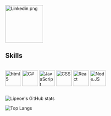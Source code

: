 <a href="https://www.linkedin.com/in/felipeosantosojo/" target="_blank">
    <img alt="Linkedin.png" height="120" src="https://cdn.jsdelivr.net/gh/devicons/devicon@latest/icons/linkedin/linkedin-original-wordmark.svg">
</a>

## Skills

<div display="flex" justify-content="space-between" style="display: inline_block"><br/>
    <img align="center" alt="html5" height="50px" src="https://cdn.jsdelivr.net/gh/devicons/devicon@latest/icons/html5/html5-original.svg">
    <img align="center" alt="C#" height="50px" src="https://cdn.jsdelivr.net/gh/devicons/devicon@latest/icons/csharp/csharp-original.svg">
    <img align="center" alt="JavaScript" height="50px" src="https://cdn.jsdelivr.net/gh/devicons/devicon@latest/icons/javascript/javascript-original.svg"">
    <img align="center" alt="CSS" height="50px" src="https://cdn.jsdelivr.net/gh/devicons/devicon@latest/icons/css3/css3-original.svg">
    <img align="center" alt="React" height="50px" src="https://cdn.jsdelivr.net/gh/devicons/devicon@latest/icons/react/react-original.svg">
    <img align="center" alt="Node.JS" height="50px" src="https://cdn.jsdelivr.net/gh/devicons/devicon@latest/icons/nodejs/nodejs-original.svg" />
          
</div>

<br>

![Lipeoe's GitHub stats](https://github-readme-stats.vercel.app/api?username=lipeoe&show_icons=true&theme=dark)
<br>

![Top Langs](https://github-readme-stats.vercel.app/api/top-langs/?username=Lipeoe&size_weight=0.5&count_weight=0.5&theme=dark)
